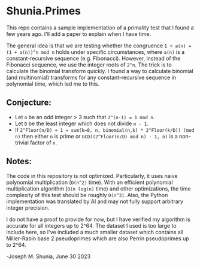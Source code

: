 # Shunia.Primes
This repo contains a sample implementation of a primality test that I found a few years ago. I'll add a paper to explain when I have time.

The general idea is that we are testing whether the congruence `1 + a(n) = (1 + a(n))^n mod n` holds under specific circumstances, where `a(n)` is a constant-recursive sequence (e.g. Fibonacci). However, instead of the Fibonacci sequence, we use the integer roots of `2^n`. The trick is to calculate the binomial transform quickly. I found a way to calculate binomial (and multinomial) transforms for any constant-recursive sequence in polynomial time, which led me to this.

## Conjecture:
- Let `n` be an odd integer > 3 such that `2^(n-1) = 1 mod n`.
- Let `D` be the least integer which does not divide `n - 1`.
- If `2^Floor(n/D) + 1 = sum(k=0, n, binomial(n,k) * 2^Floor(k/D)) (mod n)` then either `n` is prime or `GCD((2^Floor(n/D) mod n) - 1, n)` is a non-trivial factor of `n`.

## Notes:
The code in this repository is not optimized. Particularly, it uses naive polynomial multiplication (`O(n^2)` time). With an efficient polynomial multiplication algorithm (`O(n log(n)` time) and other optimizations, the time complexity of this test should be roughly `O(n^3)`. Also, the Python implementation was translated by AI and may not fully support arbitrary integer precision.

I do not have a proof to provide for now, but I have verified my algorithm is accurate for all integers up to 2^64. The dataset I used is too large to include here, so I've included a much smaller dataset which contains all Miller-Rabin base 2 pseudoprimes which are also Perrin pseudoprimes up to 2^64.

-Joseph M. Shunia, June 30 2023
